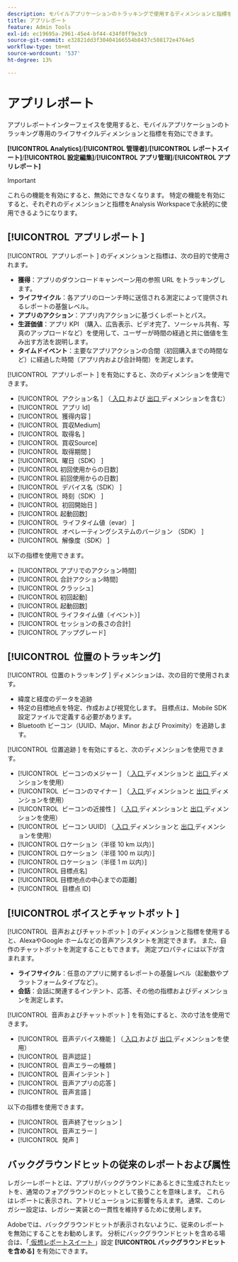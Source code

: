 ```yaml
---
description: モバイルアプリケーションのトラッキングで使用するディメンションと指標を有効にします。
title: アプリレポート
feature: Admin Tools
exl-id: ec19695a-2961-45e4-bf44-434f0ff9e3c9
source-git-commit: e32821dd3f30404166554b8437c508172e4764e5
workflow-type: tm+mt
source-wordcount: '537'
ht-degree: 13%

---
```


# アプリレポート

アプリレポートインターフェイスを使用すると、モバイルアプリケーションのトラッキング専用のライフサイクルディメンションと指標を有効にできます。

**[!UICONTROL Analytics]**/**[!UICONTROL 管理者]**/**[!UICONTROL レポートスイート]**/**[!UICONTROL 設定編集]**/**[!UICONTROL アプリ管理]**/**[!UICONTROL アプリレポート]**

>[!IMPORTANT]
>
>これらの機能を有効にすると、無効にできなくなります。 特定の機能を有効にすると、それぞれのディメンションと指標をAnalysis Workspaceで永続的に使用できるようになります。

## [!UICONTROL &#x200B; アプリレポート &#x200B;]

[!UICONTROL &#x200B; アプリレポート &#x200B;] のディメンションと指標は、次の目的で使用されます。

* **獲得**：アプリのダウンロードキャンペーン用の参照 URL をトラッキングします。
* **ライフサイクル**：各アプリのローンチ時に送信される測定によって提供されるレポートの基盤レベル。
* **アプリのアクション**：アプリ内アクションに基づくレポートとパス。
* **生涯価値**：アプリ KPI （購入、広告表示、ビデオ完了、ソーシャル共有、写真のアップロードなど）を使用して、ユーザーが時間の経過と共に価値を生み出す方法を説明します。
* **タイムドイベント**：主要なアプリアクションの合間（初回購入までの時間など）に経過した時間（アプリ内および合計時間）を測定します。

[!UICONTROL &#x200B; アプリレポート &#x200B;] を有効にすると、次のディメンションを使用できます。

* [!UICONTROL &#x200B; アクション名 &#x200B;] （[ 入口 ](/help/components/dimensions/entry-dimensions.md) および [ 出口 ](/help/components/dimensions/exit-dimensions.md) ディメンションを含む）
* [!UICONTROL &#x200B; アプリ Id]
* [!UICONTROL &#x200B; 獲得内容 &#x200B;]
* [!UICONTROL &#x200B; 買収Medium]
* [!UICONTROL &#x200B; 取得名 &#x200B;]
* [!UICONTROL &#x200B; 買収Source]
* [!UICONTROL &#x200B; 取得期間 &#x200B;]
* [!UICONTROL &#x200B; 曜日（SDK） &#x200B;]
* [!UICONTROL 初回使用からの日数]
* [!UICONTROL 前回使用からの日数]
* [!UICONTROL &#x200B; デバイス名（SDK） &#x200B;]
* [!UICONTROL &#x200B; 時刻（SDK） &#x200B;]
* [!UICONTROL &#x200B; 初回開始日 &#x200B;]
* [!UICONTROL 起動回数]
* [!UICONTROL &#x200B; ライフタイム値（evar） &#x200B;]
* [!UICONTROL &#x200B; オペレーティングシステムのバージョン （SDK） &#x200B;]
* [!UICONTROL &#x200B; 解像度（SDK） &#x200B;]

以下の指標を使用できます。

* [!UICONTROL アプリでのアクション時間]
* [!UICONTROL 合計アクション時間]
* [!UICONTROL クラッシュ]
* [!UICONTROL 初回起動]
* [!UICONTROL 起動回数]
* [!UICONTROL ライフタイム値（イベント）]
* [!UICONTROL セッションの長さの合計]
* [!UICONTROL アップグレード]

## [!UICONTROL &#x200B; 位置のトラッキング &#x200B;]

[!UICONTROL &#x200B; 位置のトラッキング &#x200B;] ディメンションは、次の目的で使用されます。

* 緯度と経度のデータを追跡
* 特定の目標地点を特定、作成および視覚化します。 目標点は、Mobile SDK 設定ファイルで定義する必要があります。
* Bluetooth ビーコン（UUID、Major、Minor および Proximity）を追跡します。

[!UICONTROL &#x200B; 位置追跡 &#x200B;] を有効にすると、次のディメンションを使用できます。

* [!UICONTROL &#x200B; ビーコンのメジャー &#x200B;] （[ 入口 ](/help/components/dimensions/entry-dimensions.md) ディメンションと [ 出口 ](/help/components/dimensions/exit-dimensions.md) ディメンションを使用）
* [!UICONTROL &#x200B; ビーコンのマイナー &#x200B;] （[ 入口 ](/help/components/dimensions/entry-dimensions.md) ディメンションと [ 出口 ](/help/components/dimensions/exit-dimensions.md) ディメンションを使用）
* [!UICONTROL &#x200B; ビーコンの近接性 &#x200B;] （[ 入口 ](/help/components/dimensions/entry-dimensions.md) ディメンションと [ 出口 ](/help/components/dimensions/exit-dimensions.md) ディメンションを使用）
* [!UICONTROL &#x200B; ビーコン UUID] （[ 入口 ](/help/components/dimensions/entry-dimensions.md) ディメンションと [ 出口 ](/help/components/dimensions/exit-dimensions.md) ディメンションを使用）
* [!UICONTROL ロケーション（半径 10 km 以内）]
* [!UICONTROL ロケーション（半径 100 m 以内）]
* [!UICONTROL ロケーション（半径 1 m 以内）]
* [!UICONTROL 目標点名]
* [!UICONTROL 目標地点の中心までの距離]
* [!UICONTROL &#x200B; 目標点 ID]

## [!UICONTROL &#x200B; ボイスとチャットボット &#x200B;]

[!UICONTROL &#x200B; 音声およびチャットボット &#x200B;] のディメンションと指標を使用すると、AlexaやGoogle ホームなどの音声アシスタントを測定できます。 また、自作のチャットボットを測定することもできます。 測定プロパティには以下が含まれます。

* **ライフサイクル**：任意のアプリに関するレポートの基盤レベル（起動数やプラットフォームタイプなど）。
* **会話**：会話に関連するインテント、応答、その他の指標およびディメンションを測定します。

[!UICONTROL &#x200B; 音声およびチャットボット &#x200B;] を有効にすると、次の寸法を使用できます。

* [!UICONTROL &#x200B; 音声デバイス機能 &#x200B;] （[ 入口 ](/help/components/dimensions/entry-dimensions.md) および [ 出口 ](/help/components/dimensions/exit-dimensions.md) ディメンションを使用）
* [!UICONTROL &#x200B; 音声認証 &#x200B;]
* [!UICONTROL &#x200B; 音声エラーの種類 &#x200B;]
* [!UICONTROL &#x200B; 音声インテント &#x200B;]
* [!UICONTROL &#x200B; 音声アプリの応答 &#x200B;]
* [!UICONTROL &#x200B; 音声言語 &#x200B;]

以下の指標を使用できます。

* [!UICONTROL &#x200B; 音声終了セッション &#x200B;]
* [!UICONTROL &#x200B; 音声エラー &#x200B;]
* [!UICONTROL &#x200B; 発声 &#x200B;]

## バックグラウンドヒットの従来のレポートおよび属性

レガシーレポートとは、アプリがバックグラウンドにあるときに生成されたヒットを、通常のフォアグラウンドのヒットとして扱うことを意味します。 これらはレポートに表示され、アトリビューションに影響を与えます。 通常、このレガシー設定は、レガシー実装との一貫性を維持するために使用します。

Adobeでは、バックグラウンドヒットが表示されないように、従来のレポートを無効にすることをお勧めします。 分析にバックグラウンドヒットを含める場合は、「[ 仮想レポートスイート ](/help/components/vrs/vrs-about.md)」設定 **[!UICONTROL バックグラウンドヒットを含める]** を有効にできます。
